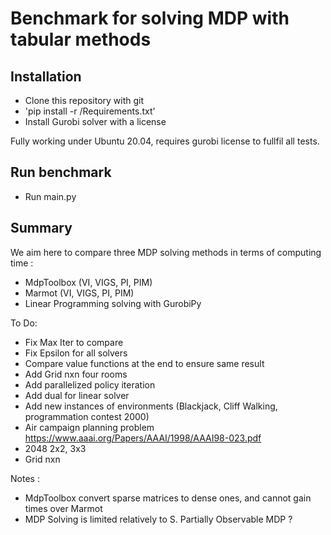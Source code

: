 # Benchmark for solving MDP with tabular methods

## Installation

- Clone this repository with git
- 'pip install -r /Requirements.txt'
- Install Gurobi solver with a license

Fully working under Ubuntu 20.04, requires gurobi license to fullfil all tests.

## Run benchmark

- Run main.py

## Summary

We aim here to compare three MDP solving methods in terms of computing time :
- MdpToolbox (VI, VIGS, PI, PIM)
- Marmot (VI, VIGS, PI, PIM)
- Linear Programming solving with GurobiPy

To Do:
- Fix Max Iter to compare
- Fix Epsilon for all solvers
- Compare value functions at the end to ensure same result
- Add Grid nxn four rooms
- Add parallelized policy iteration
- Add dual for linear solver
- Add new instances of environments (Blackjack, Cliff Walking, programmation contest 2000)
- Air campaign planning problem https://www.aaai.org/Papers/AAAI/1998/AAAI98-023.pdf
- 2048 2x2, 3x3
- Grid nxn

Notes :
- MdpToolbox convert sparse matrices to dense ones, and cannot gain times over Marmot
- MDP Solving is limited relatively to S. Partially Observable MDP ?


